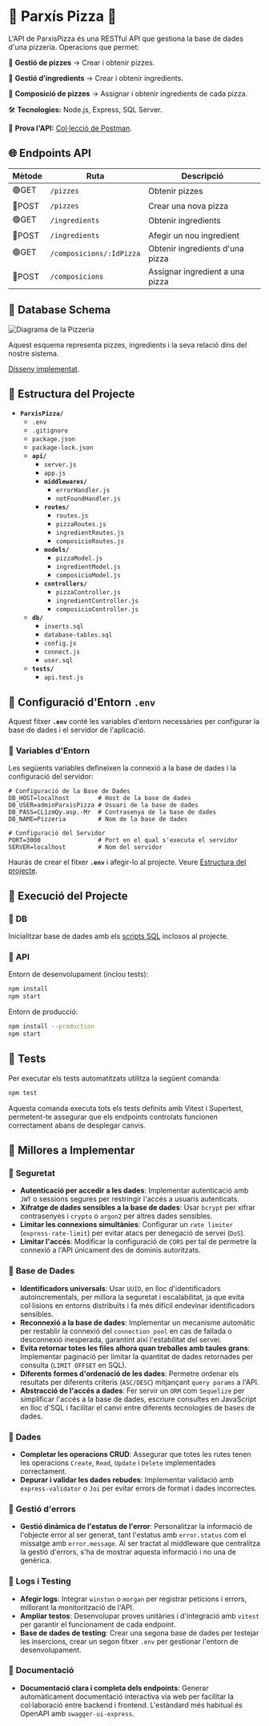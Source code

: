 # 🎲 Parxís Pizza 🍕

L'API de ParxisPizza és una RESTful API que gestiona la base de dades d'una pizzeria. Operacions que permet:

🔹 **Gestió de pizzes** → Crear i obtenir pizzes.

🔹 **Gestió d'ingredients** → Crear i obtenir ingredients.

🔹 **Composició de pizzes** → Assignar i obtenir ingredients de cada pizza.

🛠️ **Tecnologies:** Node.js, Express, SQL Server.

🔗 **Prova l'API:** [Col·lecció de Postman](https://github.com/xbaubes/ParxisPizza/blob/main/ParxisPizza.postman_collection.json).


## 🌐 Endpoints API

| **Mètode** | **Ruta**                | **Descripció**                   |
|------------|-------------------------|----------------------------------|
| 🟢GET     | `/pizzes`               | Obtenir pizzes                   |
| 🔴POST    | `/pizzes`               | Crear una nova pizza             |
| 🟢GET     | `/ingredients`          | Obtenir ingredients              |
| 🔴POST    | `/ingredients`          | Afegir un nou ingredient         |
| 🟢GET     | `/composicions/:IdPizza`| Obtenir ingredients d'una pizza  |
| 🔴POST    | `/composicions`         | Assignar ingredient a una pizza  |


## 💾 Database Schema

![Diagrama de la Pizzeria](https://github.com/xbaubes/BasesDeDades/wiki/SentenciesSQL/pizzeria.png)

Aquest esquema representa pizzes, ingredients i la seva relació dins del nostre sistema.

[Disseny implementat](https://github.com/xbaubes/BasesDeDades/wiki/Disseny-de-Bases-de-Dades).

## 📂 Estructura del Projecte

- **`ParxisPizza/`**
  - `.env`
  - `.gitignore`
  - `package.json`
  - `package-lock.json`
  - **`api/`**
    - `server.js`
    - `app.js`
    - **`middlewares/`**
      - `errorHandler.js`
      - `notFoundHandler.js`
    - **`routes/`**
      - `routes.js`
      - `pizzaRoutes.js`
      - `ingredientRoutes.js`
      - `composicioRoutes.js`
    - **`models/`**
      - `pizzaModel.js`
      - `ingredientModel.js`
      - `composicioModel.js`
    - **`controllers/`**
      - `pizzaController.js`
      - `ingredientController.js`
      - `composicioController.js`
  - **`db/`**
    - `inserts.sql`
    - `database-tables.sql`
    - `config.js`
    - `connect.js`
    - `user.sql`
  - **`tests/`**
    - `api.test.js`

## 🔐 Configuració d'Entorn `.env`

Aquest fitxer **`.env`** conté les variables d'entorn necessàries per configurar la base de dades i el servidor de l'aplicació.

### 📌 **Variables d'Entorn**
Les següents variables defineixen la connexió a la base de dades i la configuració del servidor:

```env
# Configuració de la Base de Dades
DB_HOST=localhost        # Host de la base de dades
DB_USER=adminParxisPizza # Usuari de la base de dades
DB_PASS=CL1zmQy.asp.-Mr  # Contrasenya de la base de dades
DB_NAME=Pizzeria         # Nom de la base de dades

# Configuració del Servidor
PORT=3000                # Port en el qual s'executa el servidor
SERVER=localhost         # Nom del servidor
```
Hauràs de crear el fitxer **`.env`** i afegir-lo al projecte. Veure [Estructura del projecte](#-estructura-del-projecte).


## 🚀 Execució del Projecte

### 📌 **DB**
Inicialitzar base de dades amb els [scripts SQL](https://github.com/xbaubes/ParxisPizza/tree/main/db) inclosos al projecte.
### 📌 **API**
Entorn de desenvolupament (inclou tests):
```sh
npm install
npm start
```
Entorn de producció:
```sh
npm install --production
npm start
```

## 🚧 Tests

Per executar els tests automatitzats utilitza la següent comanda:
```sh
npm test
```
Aquesta comanda executa tots els tests definits amb Vitest i Supertest, permetent-te assegurar que els endpoints controlats funcionen correctament abans de desplegar canvis.

## 🔧 Millores a Implementar

### 📌 **Seguretat**
- **Autenticació per accedir a les dades**: Implementar autenticació amb `JWT` o sessions segures per restringir l'accés a usuaris autenticats.
- **Xifratge de dades sensibles a la base de dades**: Usar `bcrypt` per xifrar contrasenyes i `crypto` o `argon2` per altres dades sensibles.
- **Limitar les connexions simultànies**: Configurar un `rate limiter` (`express-rate-limit`) per evitar atacs per denegació de servei (`DoS`).
- **Limitar l'accés**: Modificar la configuració de `CORS` per tal de permetre la connexió a l'API únicament des de dominis autoritzats.

### 📌 **Base de Dades**
- **Identificadors universals**: Usar `UUID`, en lloc d'identificadors autoincrementals, per millora la seguretat i escalabilitat, ja que evita col·lisions en entorns distribuïts i fa més difícil endevinar identificadors sensibles.
- **Reconnexió a la base de dades**: Implementar un mecanisme automàtic per restablir la connexió del `connection pool` en cas de fallada o desconnexió inesperada, garantint així l'estabilitat del servei.
- **Evita retornar totes les files alhora quan treballes amb taules grans**: Implementar paginació per limitar la quantitat de dades retornades per consulta (`LIMIT OFFSET` en SQL).
- **Diferents formes d'ordenació de les dades**: Permetre ordenar els resultats per diferents criteris (`ASC/DESC`) mitjançant `query params` a l'API.
- **Abstracció de l'accés a dades**: Fer servir un `ORM` com `Sequelize` per simplificar l'accés a la base de dades, escriure consultes en JavaScript en lloc d'SQL i facilitar el canvi entre diferents tecnologies de bases de dades.

### 📌 **Dades**
- **Completar les operacions CRUD**: Assegurar que totes les rutes tenen les operacions `Create`, `Read`, `Update` i `Delete` implementades correctament.
- **Depurar i validar les dades rebudes**: Implementar validació amb `express-validator` o `Joi` per evitar errors de format i dades incorrectes.

### 📌 **Gestió d'errors**
- **Gestió dinàmica de l'estatus de l'error**: Personalitzar la informació de l'objecte error al ser generat, tant l'estatus amb `error.status` com el missatge amb `error.message`. Al ser tractat al middleware que centralitza la gestió d'errors, s'ha de mostrar aquesta informació i no una de genèrica.

### 📌 **Logs i Testing**
- **Afegir logs**: Integrar `winston` o `morgan` per registrar peticions i errors, millorant la monitorització de l'API.
- **Ampliar testos**: Desenvolupar proves unitàries i d'integració amb `vitest` per garantir el funcionament de cada endpoint.
- **Base de dades de testing**: Crear una segona base de dades per testejar les insercions, crear un segon fitxer `.env` per gestionar l'entorn de desenvolupament.

### 📌 **Documentació**
- **Documentació clara i completa dels endpoints**: Generar automàticament documentació interactiva via web per facilitar la col·laboració entre backend i frontend. L'estàndard més habitual és OpenAPI amb `swagger-ui-express`.
